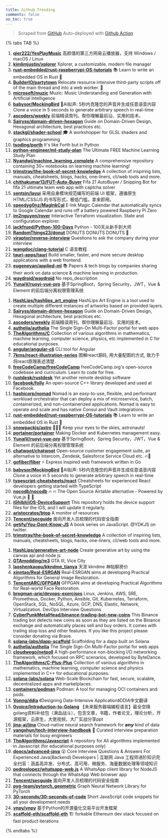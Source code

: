 ```yaml
---
title: Github Trending
comments: false
no_toc: true
---
```


> Scraped from [GitHub](https://github.com/trending)
Auto-deployed with [Github Action](https://docs.github.com/en/actions)

{% tabs TAB %}
<!-- tab Daily -->
1. [**qier222/YesPlayMusic**](https://github.com/qier222/YesPlayMusic)
高颜值的第三方网易云播放器，支持 Windows / macOS / Linux
2. [**kimlimjustin/xplorer**](https://github.com/kimlimjustin/xplorer)
Xplorer, a customizable, modern file manager
3. [**rust-embedded/rust-raspberrypi-OS-tutorials**](https://github.com/rust-embedded/rust-raspberrypi-OS-tutorials)
📚 Learn to write an embedded OS in Rust 🦀
4. [**BuilderIO/partytown**](https://github.com/BuilderIO/partytown)
Relocate resource intensive third-party scripts off of the main thread and into a web worker. 🎉
5. [**microsoft/muzic**](https://github.com/microsoft/muzic)
Muzic: Music Understanding and Generation with Artificial Intelligence
6. [**babysor/MockingBird**](https://github.com/babysor/MockingBird)
🚀AI拟声: 5秒内克隆您的声音并生成任意语音内容 Clone a voice in 5 seconds to generate arbitrary speech in real-time
7. [**ascoders/weekly**](https://github.com/ascoders/weekly)
前端精读周刊。帮你理解最前沿、实用的技术。
8. [**Sairyss/domain-driven-hexagon**](https://github.com/Sairyss/domain-driven-hexagon)
Guide on Domain-Driven Design, Hexagonal architecture, best practices etc.
9. [**stackgl/shader-school**](https://github.com/stackgl/shader-school)
🎓 A workshopper for GLSL shaders and graphics programming
10. [**tsoding/porth**](https://github.com/tsoding/porth)
It's like Forth but in Python
11. [**python-engineer/ml-study-plan**](https://github.com/python-engineer/ml-study-plan)
The Ultimate FREE Machine Learning Study Plan
12. [**Nyandwi/machine_learning_complete**](https://github.com/Nyandwi/machine_learning_complete)
A comprehensive repository containing 30+ notebooks on learning machine learning!
13. [**trimstray/the-book-of-secret-knowledge**](https://github.com/trimstray/the-book-of-secret-knowledge)
A collection of inspiring lists, manuals, cheatsheets, blogs, hacks, one-liners, cli/web tools and more.
14. [**chithakumar13/FUT-Auto-Buyer**](https://github.com/chithakumar13/FUT-Auto-Buyer)
Fifa 21 AutoBuyer / Snipping Bot for fifa 21 ultimate team web app with captcha solver
15. [**sentsin/layui**](https://github.com/sentsin/layui)
采用自身模块规范编写的前端 UI 框架，遵循原生 HTML/CSS/JS 的书写形式，极低门槛，拿来即用。
16. [**speedyg0nz/MagInkCal**](https://github.com/speedyg0nz/MagInkCal)
E-Ink Magic Calendar that automatically syncs to Google Calendar and runs off a battery powered Raspberry Pi Zero
17. [**im2nguyen/rover**](https://github.com/im2nguyen/rover)
Interactive Terraform visualization. State and configuration explorer.
18. [**jackfrued/Python-100-Days**](https://github.com/jackfrued/Python-100-Days)
Python - 100天从新手到大师
19. [**RandomThings23/donut**](https://github.com/RandomThings23/donut)
DONUTS DONUTS DONUTS 🍩
20. [**viraptor/reverse-interview**](https://github.com/viraptor/reverse-interview)
Questions to ask the company during your interview
21. [**wangdoc/clang-tutorial**](https://github.com/wangdoc/clang-tutorial)
C 语言教程
22. [**tauri-apps/tauri**](https://github.com/tauri-apps/tauri)
Build smaller, faster, and more secure desktop applications with a web frontend.
23. [**eugeneyan/applied-ml**](https://github.com/eugeneyan/applied-ml)
📚 Papers & tech blogs by companies sharing their work on data science & machine learning in production.
24. [**waydroid/waydroid**](https://github.com/waydroid/waydroid)
No repo_description
25. [**YunaiV/ruoyi-vue-pro**](https://github.com/YunaiV/ruoyi-vue-pro)
基于SpringBoot，Spring Security，JWT，Vue & Element 的前后端分离权限管理系统
<!-- endtab -->
<!-- tab Weekly -->
1. [**HashLips/hashlips_art_engine**](https://github.com/HashLips/hashlips_art_engine)
HashLips Art Engine is a tool used to create multiple different instances of artworks based on provided layers.
2. [**Sairyss/domain-driven-hexagon**](https://github.com/Sairyss/domain-driven-hexagon)
Guide on Domain-Driven Design, Hexagonal architecture, best practices etc.
3. [**ascoders/weekly**](https://github.com/ascoders/weekly)
前端精读周刊。帮你理解最前沿、实用的技术。
4. [**authelia/authelia**](https://github.com/authelia/authelia)
The Single Sign-On Multi-Factor portal for web apps
5. [**TheAlgorithms/C**](https://github.com/TheAlgorithms/C)
Collection of various algorithms in mathematics, machine learning, computer science, physics, etc implemented in C for educational purposes.
6. [**angular/angular-cli**](https://github.com/angular/angular-cli)
CLI tool for Angular
7. [**7kms/react-illustration-series**](https://github.com/7kms/react-illustration-series)
图解react源码, 用大量配图的方式, 致力于将react原理表述清楚.
8. [**freeCodeCamp/freeCodeCamp**](https://github.com/freeCodeCamp/freeCodeCamp)
freeCodeCamp.org's open-source codebase and curriculum. Learn to code for free.
9. [**rustdesk/rustdesk**](https://github.com/rustdesk/rustdesk)
Yet another remote desktop software
10. [**facebook/folly**](https://github.com/facebook/folly)
An open-source C++ library developed and used at Facebook.
11. [**hashicorp/nomad**](https://github.com/hashicorp/nomad)
Nomad is an easy-to-use, flexible, and performant workload orchestrator that can deploy a mix of microservice, batch, containerized, and non-containerized applications. Nomad is easy to operate and scale and has native Consul and Vault integrations.
12. [**rust-embedded/rust-raspberrypi-OS-tutorials**](https://github.com/rust-embedded/rust-raspberrypi-OS-tutorials)
📚 Learn to write an embedded OS in Rust 🦀
13. [**snowpackjs/astro**](https://github.com/snowpackjs/astro)
🚀🧑‍🚀 Keep your eyes to the skies, astronauts!
14. [**portainer/portainer**](https://github.com/portainer/portainer)
Making Docker and Kubernetes management easy.
15. [**YunaiV/ruoyi-vue-pro**](https://github.com/YunaiV/ruoyi-vue-pro)
基于SpringBoot，Spring Security，JWT，Vue & Element 的前后端分离权限管理系统
16. [**chatwoot/chatwoot**](https://github.com/chatwoot/chatwoot)
Open-source customer engagement suite, an alternative to Intercom, Zendesk, Salesforce Service Cloud etc. 🔥💬
17. [**gofiber/fiber**](https://github.com/gofiber/fiber)
⚡️ Express inspired web framework written in Go
18. [**babysor/MockingBird**](https://github.com/babysor/MockingBird)
🚀AI拟声: 5秒内克隆您的声音并生成任意语音内容 Clone a voice in 5 seconds to generate arbitrary speech in real-time
19. [**typescript-cheatsheets/react**](https://github.com/typescript-cheatsheets/react)
Cheatsheets for experienced React developers getting started with TypeScript
20. [**nocodb/nocodb**](https://github.com/nocodb/nocodb)
🔥 🔥 The Open Source Airtable alternative - Powered by Vue.js 🚀 🚀
21. [**iGhibli/iOS-DeviceSupport**](https://github.com/iGhibli/iOS-DeviceSupport)
This repository holds the device support files for the iOS, and I will update it regularly.
22. [**aristocratos/btop**](https://github.com/aristocratos/btop)
A monitor of resources
23. [**Tencent/secguide**](https://github.com/Tencent/secguide)
面向开发人员梳理的代码安全指南
24. [**getify/You-Dont-Know-JS**](https://github.com/getify/You-Dont-Know-JS)
A book series on JavaScript. @YDKJS on twitter.
25. [**trimstray/the-book-of-secret-knowledge**](https://github.com/trimstray/the-book-of-secret-knowledge)
A collection of inspiring lists, manuals, cheatsheets, blogs, hacks, one-liners, cli/web tools and more.
<!-- endtab -->
<!-- tab Monthly -->
1. [**HashLips/generative-art-node**](https://github.com/HashLips/generative-art-node)
Create generative art by using the canvas api and node js
2. [**GTAmodding/re3**](https://github.com/GTAmodding/re3)
GTA III, Vice City
3. [**laoshenkaopu/kkndme_tianya**](https://github.com/laoshenkaopu/kkndme_tianya)
天涯 kkndme 神贴聊房价
4. [**xinntao/Real-ESRGAN**](https://github.com/xinntao/Real-ESRGAN)
Real-ESRGAN aims at developing Practical Algorithms for General Image Restoration.
5. [**TencentARC/GFPGAN**](https://github.com/TencentARC/GFPGAN)
GFPGAN aims at developing Practical Algorithms for Real-world Face Restoration.
6. [**bregman-arie/devops-exercises**](https://github.com/bregman-arie/devops-exercises)
Linux, Jenkins, AWS, SRE, Prometheus, Docker, Python, Ansible, Git, Kubernetes, Terraform, OpenStack, SQL, NoSQL, Azure, GCP, DNS, Elastic, Network, Virtualization. DevOps Interview Questions
7. [**CyberPunkMetalHead/binance-trading-bot-new-coins**](https://github.com/CyberPunkMetalHead/binance-trading-bot-new-coins)
This Binance trading bot detects new coins as soon as they are listed on the Binance exchange and automatically places sell and buy orders. It comes with trailing stop loss and other features. If you like this project please consider donating via Brave.
8. [**solana-labs/dapp-scaffold**](https://github.com/solana-labs/dapp-scaffold)
Scaffolding for a dapp built on Solana
9. [**authelia/authelia**](https://github.com/authelia/authelia)
The Single Sign-On Multi-Factor portal for web apps
10. [**cloudwego/netpoll**](https://github.com/cloudwego/netpoll)
A high-performance non-blocking I/O networking framework, which focused on RPC scenarios, developed by ByteDance.
11. [**TheAlgorithms/C-Plus-Plus**](https://github.com/TheAlgorithms/C-Plus-Plus)
Collection of various algorithms in mathematics, machine learning, computer science and physics implemented in C++ for educational purposes.
12. [**solana-labs/solana**](https://github.com/solana-labs/solana)
Web-Scale Blockchain for fast, secure, scalable, decentralized apps and marketplaces.
13. [**containers/podman**](https://github.com/containers/podman)
Podman: A tool for managing OCI containers and pods.
14. [**Vonng/ddia**](https://github.com/Vonng/ddia)
《Designing Data-Intensive Application》DDIA中文翻译
15. [**0voice/Introduction-to-Golang**](https://github.com/0voice/Introduction-to-Golang)
【未来服务器端编程语言】最全空降golang资料补给包（满血战斗），包含文章，书籍，作者论文，理论分析，开源框架，云原生，大佬视频，大厂实战分享ppt
16. [**jina-ai/jina**](https://github.com/jina-ai/jina)
Cloud-native neural search framework for 𝙖𝙣𝙮 kind of data
17. [**yangshun/tech-interview-handbook**](https://github.com/yangshun/tech-interview-handbook)
💯 Curated interview preparation materials for busy engineers
18. [**TheAlgorithms/Javascript**](https://github.com/TheAlgorithms/Javascript)
A repository for All algorithms implemented in Javascript (for educational purposes only)
19. [**doocs/advanced-java**](https://github.com/doocs/advanced-java)
😮 Core Interview Questions & Answers For Experienced Java(Backend) Developers | 互联网 Java 工程师进阶知识完全扫盲：涵盖高并发、分布式、高可用、微服务、海量数据处理等领域知识
20. [**pedroslopez/whatsapp-web.js**](https://github.com/pedroslopez/whatsapp-web.js)
A WhatsApp client library for NodeJS that connects through the WhatsApp Web browser app
21. [**Tencent/secguide**](https://github.com/Tencent/secguide)
面向开发人员梳理的代码安全指南
22. [**pyg-team/pytorch_geometric**](https://github.com/pyg-team/pytorch_geometric)
Graph Neural Network Library for PyTorch
23. [**30-seconds/30-seconds-of-code**](https://github.com/30-seconds/30-seconds-of-code)
Short JavaScript code snippets for all your development needs
24. [**vnpy/vnpy**](https://github.com/vnpy/vnpy)
基于Python的开源量化交易平台开发框架
25. [**scaffold-eth/scaffold-eth**](https://github.com/scaffold-eth/scaffold-eth)
🏗 forkable Ethereum dev stack focused on fast product iterations
<!-- endtab -->
{% endtabs %}
